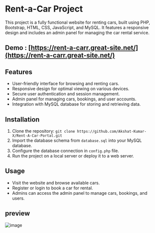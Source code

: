 # Rent-a-Car Project

This project is a fully functional website for renting cars, built using PHP, Bootstrap, HTML, CSS, JavaScript, and MySQL. It features a responsive design and includes an admin panel for managing the car rental service.

## Demo : [https://rent-a-carr.great-site.net/](https://rent-a-carr.great-site.net/)

## Features

- User-friendly interface for browsing and renting cars.
- Responsive design for optimal viewing on various devices.
- Secure user authentication and session management.
- Admin panel for managing cars, bookings, and user accounts.
- Integration with MySQL database for storing and retrieving data.

## Installation

1. Clone the repository: `git clone https://github.com/Akshat-Kumar-X/Rent-A-Car-Portal.git`
2. Import the database schema from `database.sql` into your MySQL database.
3. Configure the database connection in `config.php` file.
4. Run the project on a local server or deploy it to a web server.

## Usage

- Visit the website and browse available cars.
- Register or login to book a car for rental.
- Admins can access the admin panel to manage cars, bookings, and users.
  
## preview
![image](https://github.com/Akshat-Kumar-X/Rent-A-Car-Portal/assets/112055229/33bc23c4-5233-4ee7-866c-db184a481ad5)
